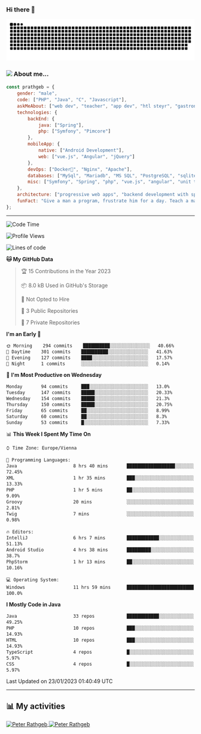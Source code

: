 ### Hi there 👋

<div align="center">
  <img  src="https://github.com/1999AZZAR/1999AZZAR/blob/main/resources/img/grid-snake.svg"
       alt="snake" />
</div>

### <img src="https://media.giphy.com/media/VgCDAzcKvsR6OM0uWg/giphy.gif" width="50"> About me...  

```javascript
const prathgeb = {
    gender: "male",
    code: ["PHP", "Java", "C", "Javascript"],
    askMeAbout: ["web dev", "teacher", "app dev", "htl steyr", "gastronaut"],
    technologies: {
        backEnd: {
            java: ["Spring"],
            php: ["Symfony", "Pimcore"]
        },
        mobileApp: {
            native: ["Android Development"],
            web: ["vue.js", "Angular", "jQuery"]
        },
        devOps: ["Docker🐳", "Nginx", "Apache"],
        databases: ["MySql", "Mariadb", "MS SQL", "PostgreSQL", "sqlite"],
        misc: ["Symfony", "Spring", "php", "vue.js", "angular", "unit testing", "ci/cd using github actions"]
    },
    architecture: ["progressive web apps", "backend development with spring", "backend development with symfony"],
    funFact: "Give a man a program, frustrate him for a day. Teach a man to program, frustrate him for a lifetime."
};
```

---
<!--START_SECTION:waka-->
![Code Time](http://img.shields.io/badge/Code%20Time-37%20hrs%204%20mins-blue)

![Profile Views](http://img.shields.io/badge/Profile%20Views-2-blue)

![Lines of code](https://img.shields.io/badge/From%20Hello%20World%20I%27ve%20Written-239%20Thousand%20lines%20of%20code-blue)

**🐱 My GitHub Data** 

> 🏆 15 Contributions in the Year 2023
 > 
> 📦 8.0 kB Used in GitHub's Storage 
 > 
> 🚫 Not Opted to Hire
 > 
> 📜 3 Public Repositories 
 > 
> 🔑 7 Private Repositories  
 > 
**I'm an Early 🐤** 

```text
🌞 Morning    294 commits    ██████████░░░░░░░░░░░░░░░   40.66% 
🌆 Daytime    301 commits    ██████████░░░░░░░░░░░░░░░   41.63% 
🌃 Evening    127 commits    ████░░░░░░░░░░░░░░░░░░░░░   17.57% 
🌙 Night      1 commits      ░░░░░░░░░░░░░░░░░░░░░░░░░   0.14%

```
📅 **I'm Most Productive on Wednesday** 

```text
Monday       94 commits     ███░░░░░░░░░░░░░░░░░░░░░░   13.0% 
Tuesday      147 commits    █████░░░░░░░░░░░░░░░░░░░░   20.33% 
Wednesday    154 commits    █████░░░░░░░░░░░░░░░░░░░░   21.3% 
Thursday     150 commits    █████░░░░░░░░░░░░░░░░░░░░   20.75% 
Friday       65 commits     ██░░░░░░░░░░░░░░░░░░░░░░░   8.99% 
Saturday     60 commits     ██░░░░░░░░░░░░░░░░░░░░░░░   8.3% 
Sunday       53 commits     █░░░░░░░░░░░░░░░░░░░░░░░░   7.33%

```


📊 **This Week I Spent My Time On** 

```text
⌚︎ Time Zone: Europe/Vienna

💬 Programming Languages: 
Java                     8 hrs 40 mins       ██████████████████░░░░░░░   72.45% 
XML                      1 hr 35 mins        ███░░░░░░░░░░░░░░░░░░░░░░   13.33% 
PHP                      1 hr 5 mins         ██░░░░░░░░░░░░░░░░░░░░░░░   9.09% 
Groovy                   20 mins             ░░░░░░░░░░░░░░░░░░░░░░░░░   2.81% 
Twig                     7 mins              ░░░░░░░░░░░░░░░░░░░░░░░░░   0.98%

🔥 Editors: 
IntelliJ                 6 hrs 7 mins        ████████████░░░░░░░░░░░░░   51.13% 
Android Studio           4 hrs 38 mins       █████████░░░░░░░░░░░░░░░░   38.7% 
PhpStorm                 1 hr 13 mins        ██░░░░░░░░░░░░░░░░░░░░░░░   10.16%

💻 Operating System: 
Windows                  11 hrs 59 mins      █████████████████████████   100.0%

```

**I Mostly Code in Java** 

```text
Java                     33 repos            ████████████░░░░░░░░░░░░░   49.25% 
PHP                      10 repos            ███░░░░░░░░░░░░░░░░░░░░░░   14.93% 
HTML                     10 repos            ███░░░░░░░░░░░░░░░░░░░░░░   14.93% 
TypeScript               4 repos             █░░░░░░░░░░░░░░░░░░░░░░░░   5.97% 
CSS                      4 repos             █░░░░░░░░░░░░░░░░░░░░░░░░   5.97%

```



 Last Updated on 23/01/2023 01:40:49 UTC
<!--END_SECTION:waka-->

---
  ## 📊 My activities
  <a href="https://github.com/prathgeb">
    <img width=450 height=170 align="center" alt="Peter Rathgeb" src="https://github-readme-stats.vercel.app/api?username=prathgeb&include_all_commits=true&count_private=true&theme=midnight-purple&show_icons=true&bg_color=0D1117&hide_border=true" />
  </a>
  <a href="https://github.com/prathgeb">
    <img align="center" alt="Peter Rathgeb" src="https://github-readme-stats.vercel.app/api/top-langs/?username=prathgeb&include_all_commits=true&count_private=true&theme=midnight-purple&show_icons=true&layout=compact&bg_color=0D1117&hide_border=true" />
  </a>
